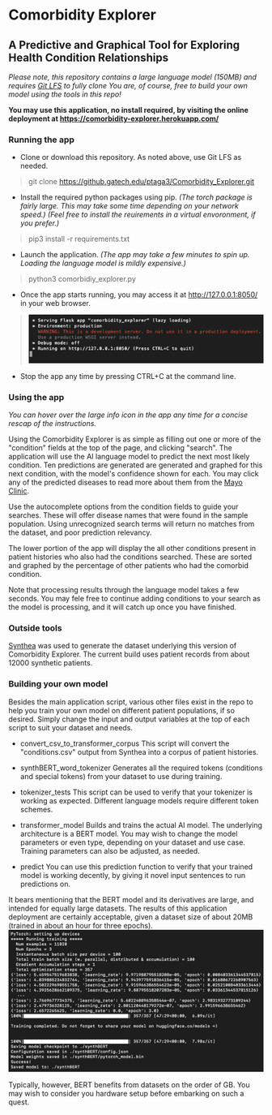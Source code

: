 # Comorbidity Explorer
## A Predictive and Graphical Tool for Exploring Health Condition Relationships

*Please note, this repository contains a large language model (150MB) and requires [Git LFS](https://git-lfs.github.com/) to fully clone*
*You are, of course, free to build your own model using the tools in this repo!*

**You may use this application, no install required, by visiting the online deployment at https://comorbidity-explorer.herokuapp.com/**

### Running the app

* Clone or download this repository. As noted above, use Git LFS as needed.
> git clone https://github.gatech.edu/ptaga3/Comorbidity_Explorer.git

* Install the required python packages using pip.
*(The torch package is fairly large. This may take some time depending on your network speed.)*
*(Feel free to install the reuirements in a virtual envoronment, if you prefer.)*
> pip3 install -r requirements.txt

* Launch the application.
*(The app may take a few minutes to spin up. Loading the language model is mildly expensive.)*
> python3 comorbidiy_explorer.py

* Once the app starts running, you may access it at http://127.0.0.1:8050/ in your web browser.
> ![application running message](./assets/images/app_running.png)

* Stop the app any time by pressing CTRL+C at the command line.

### Using the app

*You can hover over the large info icon in the app any time for a concise rescap of the instructions.*

Using the Comorbidity Explorer is as simple as filling out one or more of the "condition" fields at the top of the page, and clicking "search".
The application will use the AI language model to predict the next most likely condition.
Ten predictions are generated are generated and graphed for this next condition, with the model's confidence shown for each.
You may click any of the predicted diseases to read more about them from the [Mayo Clinic](https://www.mayoclinic.org/diseases-conditions/index).

Use the autocomplete options from the condition fields to guide your searches. These will offer disease names that were found in the sample population.
Using unrecognized search terms will return no matches from the dataset, and poor prediction relevancy.

The lower portion of the app will display the all other conditions present in patient histories who also had the conditions searched.
These are sorted and graphed by the percentage of other patients who had the comorbid condition.

Note that processing results through the language model takes a few seconds. You may fele free to continue adding conditions to your search as the model
is processing, and it will catch up once you have finished.

### Outside tools

[Synthea](https://github.com/synthetichealth/synthea) was used to generate the dataset underlying this version of Comorbidity Explorer.
The current build uses patient records from about 12000 synthetic patients.

### Building your own model

Besides the main application script, various other files exist in the repo to help you train your own model on different patient populations, if so desired.
Simply change the input and output variables at the top of each script to suit your dataset and needs.

* convert_csv_to_transformer_corpus
This script will convert the "conditions.csv" output from Synthea into a corpus of patient histories.

* synthBERT_word_tokenizer 
Generates all the required tokens (conditions and special tokens) from your dataset to use during training.

* tokenizer_tests
This script can be used to verify that your tokenizer is working as expected. Different language models require different token schemes.

* transformer_model
Builds and trains the actual AI model. The underlying architecture is a BERT model. You may wish to change the model parameters or even type, depending on
your dataset and use case. Training parameters can also be adjusted, as needed.

* predict
You can use this prediction function to verify that your trained model is working decently, by giving it novel input sentences to run predictions on.

It bears mentioning that the BERT model and its derivatives are large, and intended for equally large datasets. The results of this application deployment are certainly acceptable, given a dataset size of about 20MB (trained in about an hour for three epochs).
![AI training](./assets/images/synthBERT_training.png)

Typically, however, BERT benefits from datasets on the order of GB. You may wish to consider you hardware setup before embarking on such a quest.

